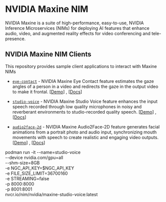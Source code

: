 # NVIDIA Maxine NIM

NVIDIA Maxine is a suite of high-performance, easy-to-use, NVIDIA Inference Microservices (NIMs) for deploying AI features that enhance audio, video, and augmented reality effects for video conferencing and tele-presence.


## NVIDIA Maxine NIM Clients

This repository provides sample client applications to interact with Maxine NIMs

- [`eye-contact`](eye-contact) - NVIDIA Maxine Eye Contact feature estimates the gaze angles of a person in a video and redirects the gaze in the output video to make it frontal.
[[Demo](https://build.nvidia.com/nvidia/eyecontact)] , [[Docs](https://docs.nvidia.com/nim/maxine/eye-contact/latest/index.html)]

- [`studio-voice`](studio-voice) - NVIDIA Maxine Studio Voice feature enhances the input speech recorded through low quality microphones in noisy and reverberant environments to studio-recorded quality speech.
[[Demo](https://build.nvidia.com/nvidia/studiovoice)] , [[Docs](https://docs.nvidia.com/nim/maxine/studio-voice/latest/index.html)]

- [`audio2face-2d`](audio2face-2d) - NVIDIA Maxine Audio2Face-2D feature generates facial animations from a portrait photo and audio input, synchronizing mouth movements with speech to create realistic and engaging video outputs.
[[Demo](https://build.nvidia.com/nvidia/audio2face-2d)] , [[Docs](https://docs.nvidia.com/nim/maxine/audio2face-2d/latest/index.html)]

podman run -it --name=studio-voice \
    --device nvidia.com/gpu=all \
    --shm-size=8GB \
    -e NGC_API_KEY=$NGC_API_KEY \
    -e FILE_SIZE_LIMIT=36700160 \
    -e STREAMING=false \
    -p 8000:8000 \
    -p 8001:8001 \
    nvcr.io/nim/nvidia/maxine-studio-voice:latest